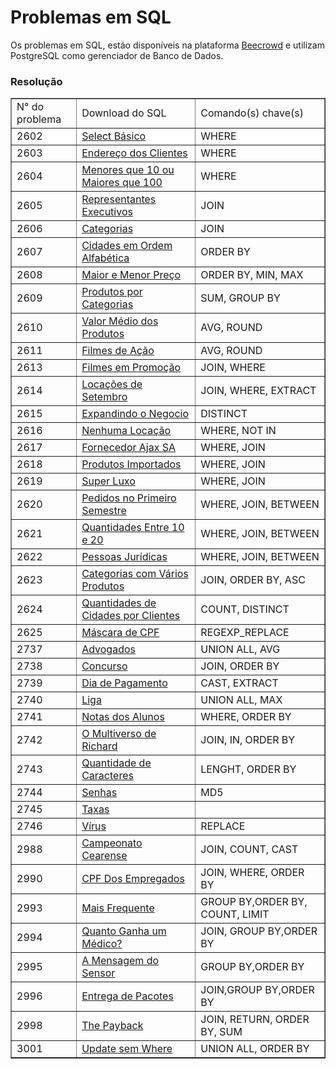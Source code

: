 <h1>Problemas em SQL</h1>
<body>Os problemas em SQL, estáo disponíveis na plataforma <a href ="https://www.beecrowd.com.br/judge/pt">Beecrowd</a> e utilizam PostgreSQL como gerenciador de  Banco de Dados.</body>
<h3>Resolução</h3>

<table border="1">
    <tr>
        <td>N° do problema</td>
        <td>Download do SQL</td>
        <td>Comando(s) chave(s)</td>
    </tr>
    <tr>
        <td>2602</td>
        <td><a href="https://www.beecrowd.com.br/repository-sql/2602.sql">Select Básico</a></td> 
        <td>WHERE</td>
    </tr>
    <tr>
        <td>2603</td>
        <td><a href="https://www.beecrowd.com.br/repository-sql/2603.sql">Endereço dos Clientes</a></td>
        <td>WHERE</td>
    </tr>
    <tr>
        <td>2604</td>
        <td><a href="https://www.beecrowd.com.br/repository-sql/2604.sql">Menores que 10 ou Maiores que 100</a></td>
        <td>WHERE</td>
    </tr>
    <tr>
        <td>2605</td>
        <td><a href="https://www.beecrowd.com.br/repository-sql/2605.sql">Representantes Executivos</a></td>
        <td>JOIN</td>
    </tr>
    <tr>
        <td>2606</td>
        <td><a href="https://www.beecrowd.com.br/repository-sql/2606.sql">Categorias</a></td>
        <td>JOIN</td>
    </tr>
    <tr>
        <td>2607</td>
        <td><a href="https://www.beecrowd.com.br/repository-sql/2607.sql">Cidades em Ordem Alfabética</a></td>
        <td>ORDER BY</td>
    </tr>
    <tr>
        <td>2608</td>
        <td><a href="https://www.beecrowd.com.br/repository-sql/2608.sql">Maior e Menor Preço</a></td>
        <td>ORDER BY, MIN, MAX</td>
    </tr>
    <tr>
        <td>2609</td>
        <td><a href="https://www.beecrowd.com.br/repository-sql/2609.sql">Produtos por Categorias</a></td>
        <td>SUM, GROUP BY</td>
    </tr>
    <tr>
        <td>2610</td>
        <td><a href="https://www.beecrowd.com.br/repository-sql/2610.sql">Valor Médio dos Produtos</a></td>
        <td>AVG, ROUND</td>
    </tr>
    <tr>
        <td>2611</td>
        <td><a href="https://www.beecrowd.com.br/repository-sql/2611.sql">Filmes de Ação</a></td>
        <td>AVG, ROUND</td>
    </tr>
    <tr>
        <td>2613</td>
        <td><a href="https://www.beecrowd.com.br/repository-sql/2613.sql">Filmes em Promoção</a></td>
        <td>JOIN, WHERE</td>
    </tr>
    <tr>
        <td>2614</td>
        <td><a href="https://www.beecrowd.com.br/repository-sql/2614.sql">Locações de Setembro</a></td>
        <td>JOIN, WHERE, EXTRACT</td>
    </tr>
    <tr>
        <td>2615</td>
        <td><a href="https://www.beecrowd.com.br/repository-sql/2615.sql">Expandindo o Negocio</a></td>
        <td>DISTINCT</td>
    </tr>
    <tr>
        <td>2616</td>
        <td><a href="https://www.beecrowd.com.br/repository-sql/2616.sql">Nenhuma Locação</a></td>
        <td>WHERE, NOT IN</td>
    </tr>
    <tr>
        <td>2617</td>
        <td><a href="https://www.beecrowd.com.br/repository-sql/2617.sql">Fornecedor Ajax SA</a></td>
        <td>WHERE, JOIN</td>
    </tr>
    <tr>
        <td>2618</td>
        <td><a href="https://www.beecrowd.com.br/repository-sql/2618.sql">Produtos Importados</a></td>
        <td>WHERE, JOIN</td>
    </tr>
    <tr>
        <td>2619</td>
        <td><a href="https://www.beecrowd.com.br/repository-sql/2619.sql">Super Luxo</a></td>
        <td>WHERE, JOIN</td>
    </tr>
    <tr>
        <td>2620</td>
        <td><a href="https://www.beecrowd.com.br/repository-sql/2620.sql">Pedidos no Primeiro Semestre</a></td>
        <td>WHERE, JOIN, BETWEEN</td>
    </tr>
    <tr>
        <td>2621</td>
        <td><a href="https://www.beecrowd.com.br/repository-sql/2621.sql">Quantidades Entre 10 e 20</a></td>
        <td>WHERE, JOIN, BETWEEN</td>
    </tr>
    <tr>
        <td>2622</td>
        <td><a href="https://www.beecrowd.com.br/repository-sql/2622.sql">Pessoas Jurídicas</a></td>
        <td>WHERE, JOIN, BETWEEN</td>
    </tr>
    <tr>
        <td>2623</td>
        <td><a href="https://www.beecrowd.com.br/repository-sql/2623.sql">Categorias com Vários Produtos</a></td>
        <td>JOIN, ORDER BY, ASC</td>
    </tr>
    <tr>
        <td>2624</td>
        <td><a href="https://www.beecrowd.com.br/repository-sql/2624.sql">Quantidades de Cidades por Clientes</a></td>
        <td>COUNT, DISTINCT</td>
    </tr>
    <tr>
        <td>2625</td>
        <td><a href="https://www.beecrowd.com.br/repository-sql/2625.sql">Máscara de CPF</a></td>
        <td>REGEXP_REPLACE</td>
    </tr>
    <tr>
        <td>2737</td>
        <td><a href="https://www.beecrowd.com.br/repository-sql/2737.sql">Advogados</a></td>
        <td>UNION ALL, AVG</td>
    </tr>
    <tr>
        <td>2738</td>
        <td><a href="https://www.beecrowd.com.br/repository-sql/2738.sql">Concurso</a></td>
        <td>JOIN, ORDER BY</td>
    </tr>
    <tr>
        <td>2739</td>
        <td><a href="https://www.beecrowd.com.br/repository-sql/2739.sql">Dia de Pagamento</a></td>
        <td>CAST, EXTRACT</td>
    </tr>
    <tr>
        <td>2740</td>
        <td><a href="https://www.beecrowd.com.br/repository-sql/2740.sql">Liga</a></td>
        <td>UNION ALL, MAX</td>
    </tr>
    <tr>
        <td>2741</td>
        <td><a href="https://www.beecrowd.com.br/repository-sql/2741.sql">Notas dos Alunos</a></td>
        <td>WHERE, ORDER BY</td>
    </tr>
    <tr>
        <td>2742</td>
        <td><a href="https://www.beecrowd.com.br/repository-sql/2742.sql">O Multiverso de Richard</a></td>
        <td>JOIN, IN, ORDER BY</td>
    </tr>
    <tr>
        <td>2743</td>
        <td><a href="https://www.beecrowd.com.br/repository-sql/2743.sql">Quantidade de Caracteres</a></td>
        <td>LENGHT, ORDER BY</td>
    </tr>
    <tr>
        <td>2744</td>
        <td><a href="https://www.beecrowd.com.br/repository-sql/2744.sql">Senhas</a></td>
        <td>MD5</td>
    </tr>
    <tr>
        <td>2745</td>
        <td><a href="https://www.beecrowd.com.br/repository-sql/2745.sql">Taxas</a></td>
        <td></td>
    </tr>
    <tr>
        <td>2746</td>
        <td><a href="https://www.beecrowd.com.br/repository-sql/2746.sql">Vírus</a></td>
        <td>REPLACE</td>
    </tr>
    <tr>
        <td>2988</td>
        <td><a href="https://www.beecrowd.com.br/repository-sql/2988.sql">Campeonato Cearense</a></td>
        <td>JOIN, COUNT, CAST</td>
    </tr> 
    <tr>
        <td>2990</td>
        <td><a href="https://www.beecrowd.com.br/repository-sql/2990.sql">CPF Dos Empregados</a></td>
        <td>JOIN, WHERE, ORDER BY</td>
    </tr> 
    <tr>
        <td>2993</td>
        <td><a href="https://www.beecrowd.com.br/repository-sql/2993.sql">Mais Frequente</a></td>
        <td>GROUP BY,ORDER BY, COUNT, LIMIT</td>
    </tr> 
    <tr>
        <td>2994</td>
        <td><a href="https://www.beecrowd.com.br/repository-sql/2994.sql">Quanto Ganha um Médico?</a></td>
        <td>JOIN, GROUP BY,ORDER BY</td>
    </tr> 
    <tr>
        <td>2995</td>
        <td><a href="https://www.beecrowd.com.br/repository-sql/2995.sql">A Mensagem do Sensor</a></td>
        <td>GROUP BY,ORDER BY</td>
    </tr> 
    <tr>
        <td>2996</td>
        <td><a href="https://www.beecrowd.com.br/repository-sql/2996.sql">Entrega de Pacotes</a></td>
        <td>JOIN,GROUP BY,ORDER BY</td>
    </tr> 
    <tr>
        <td>2998</td>
        <td><a href="https://www.beecrowd.com.br/repository-sql/2998.sql">The Payback</a></td>
        <td>JOIN, RETURN, ORDER BY, SUM</td>
    </tr> 
    <tr>
        <td>3001</td>
        <td><a href="https://www.beecrowd.com.br/repository-sql/3001.sql">Update sem Where</a></td>
        <td>UNION ALL, ORDER BY</td>
    </tr> 
</table>